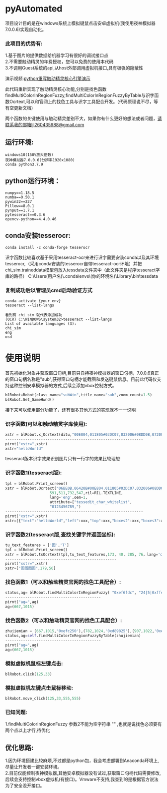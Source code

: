 # pyAutomated
项目设计目的是在windows系统上模拟键鼠点击安卓虚拟机(我使用夜神模拟器7.0.0.6)实现自动化。  
### 此项目的优势有:  
1.基于图片的提供数据给机器学习有很好的调试接口点  
2.不需要触动精灵的年费授权，您可以免费的使用本代码  
3.不调用Guest系统的api,从host外部调用虚拟机接口,具有极强的隐蔽性


演示视频:[python重写触动精灵核心引擎演示](https://www.bilibili.com/video/BV1Ev411t7B1/)

此代码重新实现了触动精灵核心功能,分别是找色函数findMultiColorInRegionFuzzy,findMultiColorInRegionFuzzyByTable与识字函数Ocrtext,可以和官网上的找色工具与识字工具配合开发。(代码原理说不尽，等有空更新文档)




两个函数的关键使用与触动精灵差别不大，如果你有什么更好的想法或者问题，请联系我的邮箱ljl260435988@gmail.com

## 运行环境:
    windows10(150%放大倍数)
    夜神模拟器7.0.0.6(分辨率1920x1080)
    conda python3.7.9
## python运行环境：
    numpy==1.18.5
    numba==0.50.1
    pywin32==227
    Pillow==8.0.1
    pynput==1.7.1
    pytesseract==0.3.6
    opencv-python==4.4.0.46
## conda安装tesserocr:
    conda install -c conda-forge tesserocr
识字函数比较喜欢基于采用tesseract-ocr来进行识字需要安装conda以及其环境tesserocr,（采用conda安装的tesserocr自带tesseract-ocr环境）并把chi_sim.traineddata模型包放入tessdata文件夹中（此文件夹是程序tesseract字库的路径） 
 C:\\Users\(用户名)\\.conda\\envs\\(你的环境名)\\Library\\bin\\tessdata
 
### 复制成功后以管理员cmd启动验证方式
    conda activate {your env}
    tesseract --list-langs

    看到有 chi_sim 就代表添加成功
    (OCR) C:\WINDOWS\system32>tesseract --list-langs
    List of available languages (3):
    chi_sim
    eng
    osd


# 使用说明

首先初始化对象并获取窗口句柄,目前只自持夜神模拟器的窗口句柄，7.0.0.6真正的窗口句柄名称是"sub",获得窗口句柄才能截图和发送键鼠信息。目前此代码仅支持这种控制安卓模拟器的方式,后续会添加vbox控制方式。

```python
blRobot=Robot(class_name="subWin",title_name="sub",zoom_count=1.5)
blRobot.Get_GameHwnd()
```
接下来可以使用部分功能了，还有很多其他方式的实现就不一一说明

### 识字函数(可以和触动精灵字库使用):
```python
xstr = blRobot.x_Ocrtext(ditu,"00E804,011805#03DC07,032006#08DD0B,072009",444,506,589,560)
--------------------------------------------------------------
pirnt("xstr=",xstr)
xstr="helloWorld"

```
tesseract版本识字效果识别图片只有一行字的效果比较理想
### 识字函数1(tesseract版):
```python
tpl = blRobot.Print_screen() 
xstr = blRobot.Ocrtext("06BE0B,06420B#00E804,011805#03DC07,032006#08DD0B,072009",
                    591,511,732,547,ril=RIL.TEXTLINE,
                    lang='eng',oem=1,
                    attribute=["tessedit_char_whitelist", 
                    "0123456789,")
--------------------------------------------------------------
pirnt("xstr=",xstr)
xstr=[{"text":"helloWorld","left":xxx,"top":xxx,"boxes2":xxx,"boxes3":xxx},]

```

### 识字函数2(tesseract版,查找关键字并返回坐标):
```python
tu_text_features = ['图','T']
tpl = blRobot.Print_screen() 
xstr = blRobot.tsOcrtext(tpl,tu_text_features,173, 40, 285, 76，lang='chi_sim',psm=7, oem=1)
--------------------------------------------------
pirnt("xstr=",xstr)
xstr=["图图图图",179,56]

```

### 找色函数1（可以和触动精灵官网的找色工具配合）:
```python
status,ag= blRobot.findMultiColorInRegionFuzzy( "0xef6fdc", "24|5|0xffeecb,-7|30|0x2fb7ff", 90, 0, 0, 1919, 1079)
-------------------------------------------
pirnt("ag=",ag)
ag=(667,1015)
```

### 找色函数2（可以和触动精灵官网的找色工具配合）:
```python
zhujiemian = (667,1015,'0xefc250'),(782,1024,'0xd89825'),(907,1022,'0xea8f4f'),(1022,1017,'0xf8cf48'),(1124,1020,'0xb75715')
status,ag=self.findMultiColorInRegionFuzzyByTable(zhujiemian)
-------------------------------------------
pirnt("ag=",ag)
ag=(667,1015)
```

### 模拟虚拟机鼠标左键点击:

```python
blRobot.click(125,33)
```

### 模拟虚拟机左键点击鼠标移动:
```python
blRobot.move_click(125,33,555,555)
```

### 已知问题:
1.findMultiColorInRegionFuzzy 参数2不能为空字符串 "" ,也就是说找色必须要有两个点以上才行,待优化  
## 优化思路:
1.因为环境搭建比较麻烦,不过都是python包，我会考虑部署到Anaconda环境上,尽量让开发者一键安装环境。  
2.目前仅能控制夜神模拟器,其他安卓模拟器没有试过,获取窗口句柄代码需要修改,后续会支持控制vbox虚拟机(有接口)。Vmware不支持,我查到的是根据官方说法为了安全没开接口。